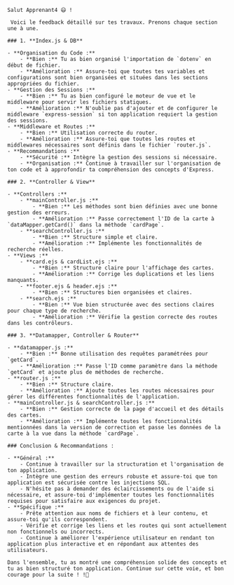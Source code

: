  
    Salut Apprenant4 😃 !
    
     Voici le feedback détaillé sur tes travaux. Prenons chaque section une à une.
    
    ### 1. **Index.js & DB**
    
    - **Organisation du Code :**
        - **Bien :** Tu as bien organisé l'importation de `dotenv` en début de fichier.
        - **Amélioration :** Assure-toi que toutes tes variables et configurations sont bien organisées et situées dans les sections appropriées du fichier.
    - **Gestion des Sessions :**
        - **Bien :** Tu as bien configuré le moteur de vue et le middleware pour servir les fichiers statiques.
        - **Amélioration :** N'oublie pas d'ajouter et de configurer le middleware `express-session` si ton application requiert la gestion des sessions.
    - **Middleware et Routes :**
        - **Bien :** Utilisation correcte du router.
        - **Amélioration :** Assure-toi que toutes les routes et middlewares nécessaires sont définis dans le fichier `router.js`.
    - **Recommandations :**
        - **Sécurité :** Intègre la gestion des sessions si nécessaire.
        - **Organisation :** Continue à travailler sur l'organisation de ton code et à approfondir ta compréhension des concepts d'Express.
    
    ### 2. **Controller & View**
    
    - **Controllers :**
        - **mainController.js :**
            - **Bien :** Les méthodes sont bien définies avec une bonne gestion des erreurs.
            - **Amélioration :** Passe correctement l'ID de la carte à `dataMapper.getCard()` dans la méthode `cardPage`.
        - **searchController.js :**
            - **Bien :** Structure simple et claire.
            - **Amélioration :** Implémente les fonctionnalités de recherche réelles.
    - **Views :**
        - **card.ejs & cardList.ejs :**
            - **Bien :** Structure claire pour l'affichage des cartes.
            - **Amélioration :** Corrige les duplications et les liens manquants.
        - **footer.ejs & header.ejs :**
            - **Bien :** Structures bien organisées et claires.
        - **search.ejs :**
            - **Bien :** Vue bien structurée avec des sections claires pour chaque type de recherche.
            - **Amélioration :** Vérifie la gestion correcte des routes dans les contrôleurs.
    
    ### 3. **Datamapper, Controller & Router**
    
    - **datamapper.js :**
        - **Bien :** Bonne utilisation des requêtes paramétrées pour `getCard`.
        - **Amélioration :** Passe l'ID comme paramètre dans la méthode `getCard` et ajoute plus de méthodes de recherche.
    - **router.js :**
        - **Bien :** Structure claire.
        - **Amélioration :** Ajoute toutes les routes nécessaires pour gérer les différentes fonctionnalités de l'application.
    - **mainController.js & searchController.js :**
        - **Bien :** Gestion correcte de la page d'accueil et des détails des cartes.
        - **Amélioration :** Implémente toutes les fonctionnalités mentionnées dans la version de correction et passe les données de la carte à la vue dans la méthode `cardPage`.
    
    ### Conclusion & Recommandations :
    
    - **Général :**
        - Continue à travailler sur la structuration et l'organisation de ton application.
        - Intègre une gestion des erreurs robuste et assure-toi que ton application est sécurisée contre les injections SQL.
        - N'hésite pas à demander des éclaircissements ou de l'aide si nécessaire, et assure-toi d'implémenter toutes les fonctionnalités requises pour satisfaire aux exigences du projet.
    - **Spécifique :**
        - Prête attention aux noms de fichiers et à leur contenu, et assure-toi qu'ils correspondent.
        - Vérifie et corrige les liens et les routes qui sont actuellement non fonctionnels ou incorrects.
        - Continue à améliorer l'expérience utilisateur en rendant ton application plus interactive et en répondant aux attentes des utilisateurs.
    
    Dans l'ensemble, tu as montré une compréhension solide des concepts et tu as bien structuré ton application. Continue sur cette voie, et bon courage pour la suite ! !🚀  